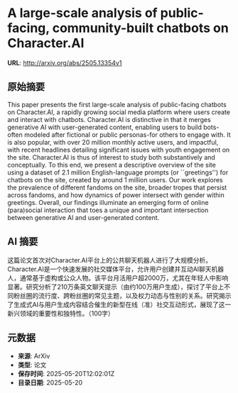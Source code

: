 # A large-scale analysis of public-facing, community-built chatbots on Character.AI

**URL**: http://arxiv.org/abs/2505.13354v1

## 原始摘要

This paper presents the first large-scale analysis of public-facing chatbots
on Character.AI, a rapidly growing social media platform where users create and
interact with chatbots. Character.AI is distinctive in that it merges
generative AI with user-generated content, enabling users to build bots-often
modeled after fictional or public personas-for others to engage with. It is
also popular, with over 20 million monthly active users, and impactful, with
recent headlines detailing significant issues with youth engagement on the
site. Character.AI is thus of interest to study both substantively and
conceptually. To this end, we present a descriptive overview of the site using
a dataset of 2.1 million English-language prompts (or ``greetings'') for
chatbots on the site, created by around 1 million users. Our work explores the
prevalence of different fandoms on the site, broader tropes that persist across
fandoms, and how dynamics of power intersect with gender within greetings.
Overall, our findings illuminate an emerging form of online (para)social
interaction that toes a unique and important intersection between generative AI
and user-generated content.


## AI 摘要

这篇论文首次对Character.AI平台上的公共聊天机器人进行了大规模分析。Character.AI是一个快速发展的社交媒体平台，允许用户创建并互动AI聊天机器人，通常基于虚构或公众人物。该平台月活用户超2000万，尤其在年轻人中影响显著。研究分析了210万条英文聊天提示（由约100万用户生成），探讨了平台上不同粉丝圈的流行度、跨粉丝圈的常见主题，以及权力动态与性别的关系。研究揭示了生成式AI与用户生成内容结合催生的新型在线（准）社交互动形式，展现了这一新兴领域的重要性和独特性。（100字）

## 元数据

- **来源**: ArXiv
- **类型**: 论文
- **保存时间**: 2025-05-20T12:02:01Z
- **目录日期**: 2025-05-20

